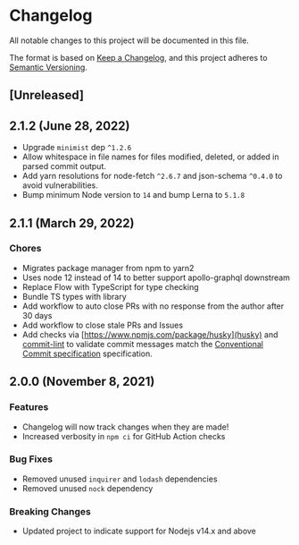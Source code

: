# Changelog

All notable changes to this project will be documented in this file.

The format is based on [Keep a Changelog](https://keepachangelog.com/en/1.0.0/),
and this project adheres to [Semantic Versioning](https://semver.org/spec/v2.0.0.html).

## [Unreleased]

## 2.1.2 (June 28, 2022)

- Upgrade `minimist` dep `^1.2.6`
- Allow whitespace in file names for files modified, deleted, or added in parsed commit output.
- Add yarn resolutions for node-fetch `^2.6.7` and json-schema `^0.4.0` to avoid vulnerabilities.
- Bump minimum Node version to `14` and bump Lerna to `5.1.8`

## 2.1.1 (March 29, 2022)

### Chores

- Migrates package manager from npm to yarn2
- Uses node 12 instead of 14 to better support apollo-graphql downstream
- Replace Flow with TypeScript for type checking
- Bundle TS types with library
- Add workflow to auto close PRs with no response from the author after 30 days
- Add workflow to close stale PRs and Issues
- Add checks via [https://www.npmjs.com/package/husky](husky) and [commit-lint](https://www.npmjs.com/package/@commitlint/cli) to validate commit messages match the [Conventional Commit specification](https://www.conventionalcommits.org/en/v1.0.0/) specification.

## 2.0.0 (November 8, 2021)

### Features

- Changelog will now track changes when they are made!
- Increased verbosity in `npm ci` for GitHub Action checks

### Bug Fixes

- Removed unused `inquirer` and `lodash` dependencies
- Removed unused `nock` dependency

### Breaking Changes

- Updated project to indicate support for Nodejs v14.x and above
